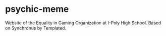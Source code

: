 psychic-meme
============

Website of the Equality in Gaming Organization at I-Poly High School.
Based on Synchronus by Templated.
